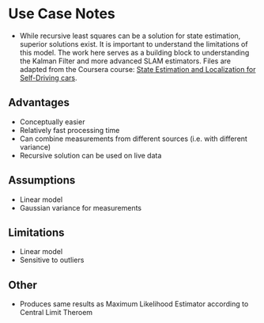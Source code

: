 # Use Case Notes
- While recursive least squares can be a solution for state estimation, superior solutions exist. It is important to understand the limitations of this model. The work here serves as a building block to understanding the Kalman Filter and more advanced SLAM estimators. Files are adapted from the Coursera course: [State Estimation and Localization for Self-Driving cars](https://www.coursera.org/learn/state-estimation-localization-self-driving-cars/home/welcome).

## Advantages
- Conceptually easier
- Relatively fast processing time
- Can combine measurements from different sources (i.e. with different variance)
- Recursive solution can be used on live data

## Assumptions
- Linear model
- Gaussian variance for measurements

## Limitations
- Linear model
- Sensitive to outliers

## Other
- Produces same results as Maximum Likelihood Estimator according to Central Limit Theroem
